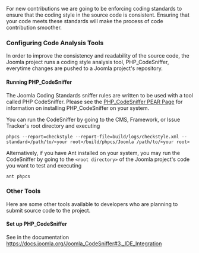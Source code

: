 For new contributions we are going to be enforcing coding standards to ensure that the coding style in the source code is consistent. Ensuring that your code meets these standards will make the process of code contribution smoother.

### Configuring Code Analysis Tools

In order to improve the consistency and readability of the source code, the Joomla project runs a coding style analysis tool, PHP_CodeSniffer, everytime changes are pushed to a Joomla project's repository. 

#### Running PHP_CodeSniffer

The Joomla Coding Standards sniffer rules are written to be used with a tool called PHP CodeSniffer. Please see the [PHP_CodeSniffer PEAR Page](http://pear.php.net/package/PHP_CodeSniffer) for information on installing PHP_CodeSniffer on your system.

You can run the CodeSniffer by going to the CMS, Framework, or Issue Tracker's root directory and executing 

```
phpcs --report=checkstyle --report-file=build/logs/checkstyle.xml --standard=/path/to/<your root>/build/phpcs/Joomla /path/to/<your root>
```

Alternatively, if you have Ant installed on your system, you may run the CodeSniffer by going to the `<root directory>` of the Joomla project's code you want to test and executing

```
ant phpcs
```

### Other Tools

Here are some other tools available to developers who are planning to submit source code to the project.

#### Set up PHP_CodeSniffer

See in the documentation https://docs.joomla.org/Joomla_CodeSniffer#3._IDE_Integration
